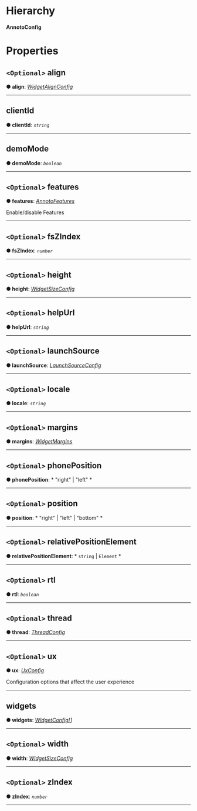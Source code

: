 

# Hierarchy

**AnnotoConfig**

# Properties

<a id="align"></a>

## `<Optional>` align

**● align**: *[WidgetAlignConfig](annotoconfig.widgetalignconfig.md)*

___
<a id="clientid"></a>

##  clientId

**● clientId**: *`string`*

___
<a id="demomode"></a>

##  demoMode

**● demoMode**: *`boolean`*

___
<a id="features"></a>

## `<Optional>` features

**● features**: *[AnnotoFeatures](annotoconfig.annotofeatures.md)*

Enable/disable Features

___
<a id="fszindex"></a>

## `<Optional>` fsZIndex

**● fsZIndex**: *`number`*

___
<a id="height"></a>

## `<Optional>` height

**● height**: *[WidgetSizeConfig](annotoconfig.widgetsizeconfig.md)*

___
<a id="helpurl"></a>

## `<Optional>` helpUrl

**● helpUrl**: *`string`*

___
<a id="launchsource"></a>

## `<Optional>` launchSource

**● launchSource**: *[LaunchSourceConfig](annotoconfig.launchsourceconfig.md)*

___
<a id="locale"></a>

## `<Optional>` locale

**● locale**: *`string`*

___
<a id="margins"></a>

## `<Optional>` margins

**● margins**: *[WidgetMargins](annotoconfig.widgetmargins.md)*

___
<a id="phoneposition"></a>

## `<Optional>` phonePosition

**● phonePosition**: * "right" &#124; "left"
*

___
<a id="position"></a>

## `<Optional>` position

**● position**: * "right" &#124; "left" &#124; "bottom"
*

___
<a id="relativepositionelement"></a>

## `<Optional>` relativePositionElement

**● relativePositionElement**: * `string` &#124; `Element`
*

___
<a id="rtl"></a>

## `<Optional>` rtl

**● rtl**: *`boolean`*

___
<a id="thread"></a>

## `<Optional>` thread

**● thread**: *[ThreadConfig](annotoconfig.threadconfig.md)*

___
<a id="ux"></a>

## `<Optional>` ux

**● ux**: *[UxConfig](annotoconfig.uxconfig.md)*

Configuration options that affect the user experience

___
<a id="widgets"></a>

##  widgets

**● widgets**: *[WidgetConfig](annotoconfig.widgetconfig.md)[]*

___
<a id="width"></a>

## `<Optional>` width

**● width**: *[WidgetSizeConfig](annotoconfig.widgetsizeconfig.md)*

___
<a id="zindex"></a>

## `<Optional>` zIndex

**● zIndex**: *`number`*

___

